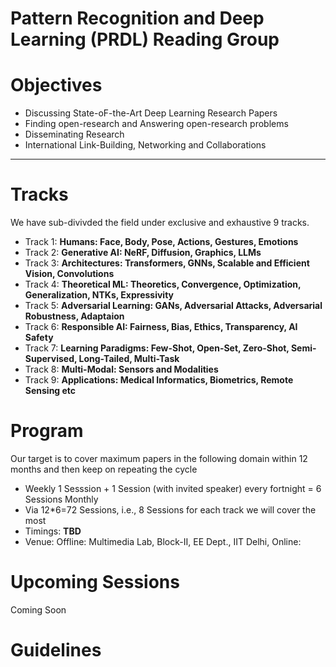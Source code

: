 # Pattern Recognition and Deep Learning (PRDL) Reading Group

# Objectives
* Discussing State-oF-the-Art Deep Learning Research Papers
* Finding open-research and Answering open-research problems
* Disseminating Research
* International Link-Building, Networking and Collaborations

***

# Tracks 
We have sub-divivded the field under exclusive and exhaustive 9 tracks.

* Track 1: **Humans: Face, Body, Pose, Actions, Gestures, Emotions**
* Track 2: **Generative AI: NeRF, Diffusion, Graphics, LLMs**
* Track 3: **Architectures: Transformers, GNNs, Scalable and Efficient Vision, Convolutions**
* Track 4: **Theoretical ML: Theoretics, Convergence, Optimization, Generalization, NTKs, Expressivity**
* Track 5: **Adversarial Learning: GANs, Adversarial Attacks, Adversarial Robustness, Adaptaion**
* Track 6: **Responsible AI: Fairness, Bias, Ethics, Transparency, AI Safety**
* Track 7: **Learning Paradigms: Few-Shot, Open-Set, Zero-Shot, Semi-Supervised, Long-Tailed, Multi-Task**
* Track 8: **Multi-Modal: Sensors and Modalities**
* Track 9: **Applications: Medical Informatics, Biometrics, Remote Sensing etc**

# Program
Our target is to cover maximum papers in the following domain within 12 months and then keep on repeating the cycle
* Weekly 1 Sesssion + 1 Session (with invited speaker) every fortnight = 6 Sessions Monthly
* Via 12*6=72 Sessions, i.e., 8 Sessions for each track we will cover the most
* Timings: **TBD**
* Venue: Offline: Multimedia Lab, Block-II, EE Dept., IIT Delhi, Online: 

# Upcoming Sessions
Coming Soon

# Guidelines
